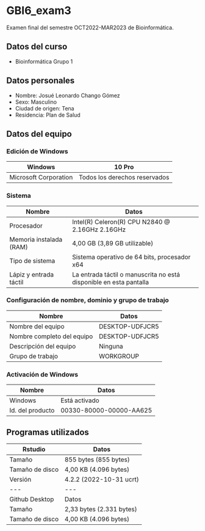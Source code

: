 # GBI6_exam3
Examen final del semestre OCT2022-MAR2023 de Bioinformática.

## Datos del curso
- Bioinformática Grupo 1
## Datos personales
- Nombre: Josué Leonardo Chango Gómez
- Sexo: Masculino
- Ciudad de origen: Tena
- Residencia: Plan de Salud
## Datos del equipo
### Edición de Windows
| Windows | 10 Pro |
| --- | --- |
| Microsoft Corporation | Todos los derechos reservados |

### Sistema
| Nombre | Datos |
| --- | --- |
| Procesador | Intel(R) Celeron(R) CPU N2840 @ 2.16GHz 2.16GHz |
| Memoria instalada (RAM) | 4,00 GB (3,89 GB utilizable) |
| Tipo de sistema | Sistema operativo de 64 bits, procesador x64 |
| Lápiz y entrada táctil | La entrada táctil o manuscrita no está disponible en esta pantalla |

### Configuración de nombre, dominio y grupo de trabajo
| Nombre | Datos |
| --- | --- |
| Nombre del equipo | DESKTOP-UDFJCR5 |
| Nombre completo del equipo | DESKTOP-UDFJCR5 |
| Descripción del equipo | Ninguna |
| Grupo de trabajo | WORKGROUP |

### Activación de Windows
| Nombre | Datos |
| --- | --- |
| Windows | Está activado |
| Id. del producto | 00330-80000-00000-AA625 |

## Programas utilizados
| Rstudio | Datos |
| --- | --- |
| Tamaño | 855 bytes (855 bytes) |
| Tamaño de disco | 4,00 KB (4.096 bytes) |
| Versión | 4.2.2 (2022-10-31 ucrt) |
| --- | --- |
| Github Desktop | Datos |
| Tamaño | 2,33 bytes (2.331 bytes) |
| Tamaño de disco | 4,00 KB (4.096 bytes) |
